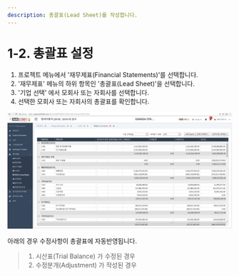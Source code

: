 ```yaml
---
description: 총괄표(Lead Sheet)를 작성합니다.
---
```


# 1-2. 총괄표 설정

1. 프로젝트 메뉴에서 '재무제표\(Financial Statements\)'를 선택합니다.
2. '재무제표' 메뉴의 하위 항목인 '총괄표\(Lead Sheet\)'을 선택합니다. 
3. '기업 선택' 에서 모회사 또는 자회사를 선택합니다. 
4. 선택한 모회사 또는 자회사의 총괄표를 확인합니다. 

![Project Home &amp;gt; &#xC7AC;&#xBB34;&#xC81C;&#xD45C; &amp;gt; &#xCD1D;&#xAD04;&#xD45C; &amp;gt; &#xAE30;&#xC5C5; &#xC120;&#xD0DD; \(&#xBAA8;&#xD68C;&#xC0AC; &#xB610;&#xB294; &#xC790;&#xD68C;&#xC0AC; &#xC120;&#xD0DD;\)](../../../.gitbook/assets/image-149.png)

아래의 경우 수정사항이 총괄표에 자동반영됩니다.

> 1. 시산표\(Trial Balance\) 가 수정된 경우  
> 2. 수정분개\(Adjustment\) 가 작성된 경우

